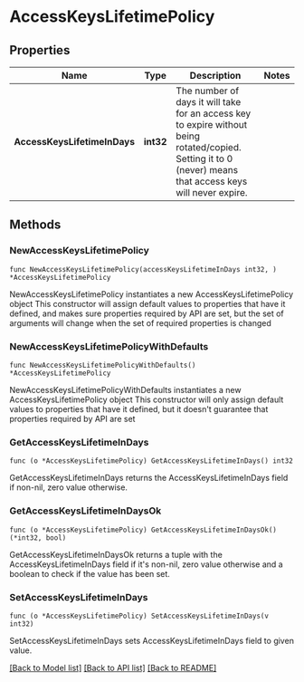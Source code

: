 # AccessKeysLifetimePolicy

## Properties

Name | Type | Description | Notes
------------ | ------------- | ------------- | -------------
**AccessKeysLifetimeInDays** | **int32** | The number of days it will take for an access key to expire without being rotated/copied. Setting it to 0 (never) means that access keys will never expire. | 

## Methods

### NewAccessKeysLifetimePolicy

`func NewAccessKeysLifetimePolicy(accessKeysLifetimeInDays int32, ) *AccessKeysLifetimePolicy`

NewAccessKeysLifetimePolicy instantiates a new AccessKeysLifetimePolicy object
This constructor will assign default values to properties that have it defined,
and makes sure properties required by API are set, but the set of arguments
will change when the set of required properties is changed

### NewAccessKeysLifetimePolicyWithDefaults

`func NewAccessKeysLifetimePolicyWithDefaults() *AccessKeysLifetimePolicy`

NewAccessKeysLifetimePolicyWithDefaults instantiates a new AccessKeysLifetimePolicy object
This constructor will only assign default values to properties that have it defined,
but it doesn't guarantee that properties required by API are set

### GetAccessKeysLifetimeInDays

`func (o *AccessKeysLifetimePolicy) GetAccessKeysLifetimeInDays() int32`

GetAccessKeysLifetimeInDays returns the AccessKeysLifetimeInDays field if non-nil, zero value otherwise.

### GetAccessKeysLifetimeInDaysOk

`func (o *AccessKeysLifetimePolicy) GetAccessKeysLifetimeInDaysOk() (*int32, bool)`

GetAccessKeysLifetimeInDaysOk returns a tuple with the AccessKeysLifetimeInDays field if it's non-nil, zero value otherwise
and a boolean to check if the value has been set.

### SetAccessKeysLifetimeInDays

`func (o *AccessKeysLifetimePolicy) SetAccessKeysLifetimeInDays(v int32)`

SetAccessKeysLifetimeInDays sets AccessKeysLifetimeInDays field to given value.



[[Back to Model list]](../README.md#documentation-for-models) [[Back to API list]](../README.md#documentation-for-api-endpoints) [[Back to README]](../README.md)


